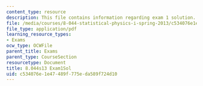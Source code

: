 ```yaml
---
content_type: resource
description: This file contains information regarding exam 1 solution.
file: /media/courses/8-044-statistical-physics-i-spring-2013/c534076e1e47489f775eda589f724d10_MIT8_044S14_exam1sol_04.pdf
file_type: application/pdf
learning_resource_types:
- Exams
ocw_type: OCWFile
parent_title: Exams
parent_type: CourseSection
resourcetype: Document
title: 8.044s13 Exam1Sol
uid: c534076e-1e47-489f-775e-da589f724d10
---
```

